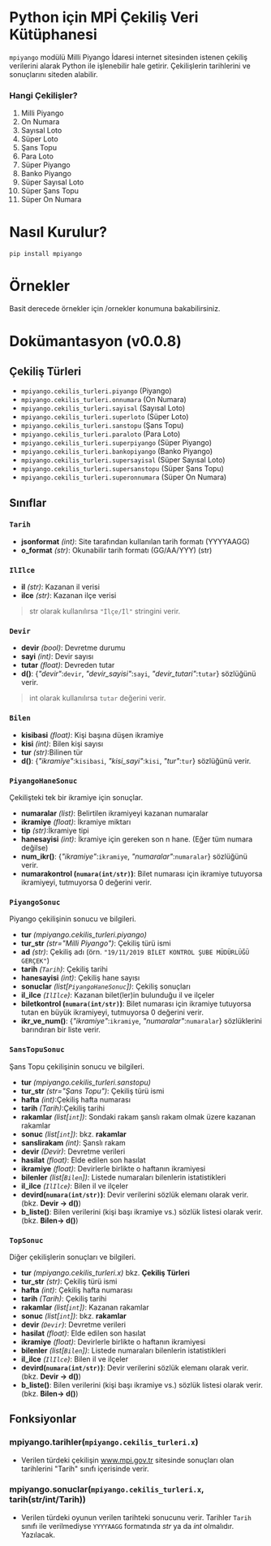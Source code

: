 
# Python için MPİ Çekiliş Veri Kütüphanesi
`mpiyango` modülü Milli Piyango İdaresi internet sitesinden istenen çekiliş verilerini alarak Python ile işlenebilir hale getirir. Çekilişlerin tarihlerini ve sonuçlarını siteden alabilir.

### Hangi Çekilişler?
1. Milli Piyango
2. On Numara
3. Sayısal Loto
4. Süper Loto
5. Şans Topu
6. Para Loto
7. Süper Piyango
8. Banko Piyango
9. Süper Sayısal Loto
10. Süper Şans Topu
11. Süper On Numara


# Nasıl Kurulur?
    pip install mpiyango

# Örnekler
Basit derecede örnekler için /ornekler konumuna bakabilirsiniz.

# Dokümantasyon (v0.0.8)
## Çekiliş Türleri

 - `mpiyango.cekilis_turleri.piyango` (Piyango)
 - `mpiyango.cekilis_turleri.onnumara` (On Numara)
 - `mpiyango.cekilis_turleri.sayisal` (Sayısal Loto)
 - `mpiyango.cekilis_turleri.superloto` (Süper Loto)
 - `mpiyango.cekilis_turleri.sanstopu` (Şans Topu)
 - `mpiyango.cekilis_turleri.paraloto` (Para Loto)
 - `mpiyango.cekilis_turleri.superpiyango` (Süper Piyango)
 - `mpiyango.cekilis_turleri.bankopiyango` (Banko Piyango)
 - `mpiyango.cekilis_turleri.supersayisal` (Süper Sayısal Loto)
 - `mpiyango.cekilis_turleri.supersanstopu` (Süper Şans Topu)
 - `mpiyango.cekilis_turleri.superonnumara` (Süper On Numara)

## Sınıflar
### `Tarih`

 - **jsonformat** *(int)*: Site tarafından kullanılan tarih formatı (YYYYAAGG) 
 - **o_format** *(str)*: Okunabilir tarih formatı (GG/AA/YYY) (str)

 ### `IlIlce`
- **il** *(str)*: Kazanan il verisi 
- **ilce** *(str)*: Kazanan ilçe verisi
>str olarak kullanılırsa `"İlçe/İl"` stringini verir.

### `Devir`
- **devir** *(bool)*: Devretme durumu
- **sayi** *(int)*:  Devir sayısı
- **tutar** *(float)*: Devreden tutar
- **d()**: {*"devir"*:`devir`, *"devir_sayisi"*:`sayi`, *"devir_tutari"*:`tutar`} sözlüğünü verir.
>int olarak kullanılırsa `tutar` değerini verir.

### `Bilen`
- **kisibasi** *(float)*: Kişi başına düşen ikramiye
- **kisi** *(int)*:  Bilen kişi sayısı
- **tur** *(str)*:Bilinen tür
- **d()**: {*"ikramiye"*:`kisibasi`, *"kisi_sayi"*:`kisi`, *"tur"*:`tur`} sözlüğünü verir.

### `PiyangoHaneSonuc` 
Çekilişteki tek bir ikramiye için sonuçlar.
- **numaralar** *(list)*: Belirtilen ikramiyeyi kazanan numaralar
- **ikramiye** *(float)*:  İkramiye miktarı
- **tip** *(str)*:İkramiye tipi
- **hanesayisi** *(int)*: İkramiye için gereken son n hane. (Eğer tüm numara değilse)
- **num_ikr()**: {*"ikramiye"*:`ikramiye`, *"numaralar"*:`numaralar`} sözlüğünü verir.
- **numarakontrol (`numara(int/str)`)**: Bilet numarası için ikramiye tutuyorsa ikramiyeyi, tutmuyorsa 0 değerini verir.

### `PiyangoSonuc` 
Piyango çekilişinin sonucu ve bilgileri.
- **tur** *(mpiyango.cekilis_turleri.piyango)*
- **tur_str** *(str="Milli Piyango")*:  Çekiliş türü ismi
- **ad** *(str)*: Çekiliş adı (örn. `"19/11/2019 BİLET KONTROL ŞUBE MÜDÜRLÜĞÜ GERÇEK"`)
- **tarih** *(`Tarih`)*: Çekiliş tarihi
- **hanesayisi** *(int)*: Çekiliş hane sayısı
- **sonuclar** *(list[`PiyangoHaneSonuc`])*: Çekiliş sonuçları
 - **il_ilce** *(`IlIlce`)*: Kazanan bilet(ler)in bulunduğu il ve ilçeler
- **biletkontrol (`numara(int/str)`)**: Bilet numarası için ikramiye tutuyorsa tutan en büyük ikramiyeyi, tutmuyorsa 0 değerini verir.
- **ikr_ve_num()**: {*"ikramiye"*:`ikramiye`, *"numaralar"*:`numaralar`} sözlüklerini barındıran bir liste verir.

### `SansTopuSonuc` 
Şans Topu çekilişinin sonucu ve bilgileri.
- **tur** *(mpiyango.cekilis_turleri.sanstopu)*
- **tur_str** *(str="Şans Topu")*: Çekiliş türü ismi
- **hafta** *(int)*:Çekiliş hafta numarası
- **tarih** *(Tarih)*:Çekiliş tarihi
- **rakamlar** *(list[`int`])*: Sondaki rakam şanslı rakam olmak üzere kazanan rakamlar
- **sonuc** *(list[`int`])*: bkz. **rakamlar**
- **sanslirakam** *(int)*: Şanslı rakam
- **devir** *(Devir)*: Devretme verileri
- **hasilat** *(float)*: Elde edilen son hasılat
- **ikramiye** *(float)*: Devirlerle birlikte o haftanın ikramiyesi
- **bilenler** *(list[`Bilen`])*: Listede numaraları bilenlerin istatistikleri
- **il_ilce** *(`IlIlce`)*: Bilen il ve ilçeler
- **devird(`numara(int/str)`)**: Devir verilerini sözlük elemanı olarak verir. (bkz. **Devir -> d()**)
- **b_liste()**: Bilen verilerini (kişi başı ikramiye vs.) sözlük listesi olarak verir.  (bkz. **Bilen-> d()**)

### `TopSonuc` 
Diğer çekilişlerin sonuçları ve bilgileri.
- **tur** *(mpiyango.cekilis_turleri.x)*  bkz. **Çekiliş Türleri**
- **tur_str** *(str)*: Çekiliş türü ismi
- **hafta** *(int)*: Çekiliş hafta numarası
- **tarih** *(Tarih)*: Çekiliş tarihi
- **rakamlar** *(list[`int`])*: Kazanan rakamlar
- **sonuc** *(list[`int`])*: bkz. **rakamlar**
- **devir** *(`Devir`)*: Devretme verileri
- **hasilat** *(float)*: Elde edilen son hasılat
- **ikramiye** *(float)*: Devirlerle birlikte o haftanın ikramiyesi
- **bilenler** *(list[`Bilen`])*: Listede numaraları bilenlerin istatistikleri
- **il_ilce** *(`IlIlce`)*: Bilen il ve ilçeler
- **devird(`numara(int/str)`)**: Devir verilerini sözlük elemanı olarak verir. (bkz. **Devir -> d()**)
- **b_liste()**: Bilen verilerini (kişi başı ikramiye vs.) sözlük listesi olarak verir.  (bkz. **Bilen-> d()**)

## Fonksiyonlar

### mpiyango.tarihler(`mpiyango.cekilis_turleri.x`)

 - Verilen türdeki çekilişin www.mpi.gov.tr sitesinde sonuçları olan tarihlerini "Tarih" sınıfı içerisinde verir.
 
### mpiyango.sonuclar(`mpiyango.cekilis_turleri.x`, tarih(str/int/Tarih))

- Verilen türdeki oyunun verilen tarihteki sonucunu verir. Tarihler `Tarih` sınıfı ile verilmediyse `YYYYAAGG` formatında *str* ya da *int* olmalıdır.
Yazılacak.
